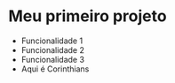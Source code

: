 # Meu primeiro projeto
* Funcionalidade 1
* Funcionalidade 2
* Funcionalidade 3
* Aqui é Corinthians
